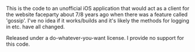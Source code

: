 This is the code to an unofficial iOS application that would act as a client for the website faceparty about 7/8 years ago when there was a feature called 'gossip'. I've no idea if it works/builds and it's likely the methods for logging in etc. have all changed.

Released under a do-whatever-you-want license. I provide no support for this code.